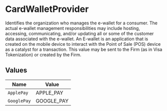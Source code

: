# CardWalletProvider

Identifies the organization who manages the e-wallet for a consumer. The actual e-wallet management responsibilities may include hosting, accessing, communicating, and/or updating all or some of the customer data associated with the e-wallet.  An E-wallet is an application that is created on the mobile device to interact with the Point of Sale (POS) device as a catalyst for a transaction. This value may be sent to the Firm (as in Visa Tokenization) or created by the Firm.


## Values

| Name        | Value       |
| ----------- | ----------- |
| `ApplePay`  | APPLE_PAY   |
| `GooglePay` | GOOGLE_PAY  |